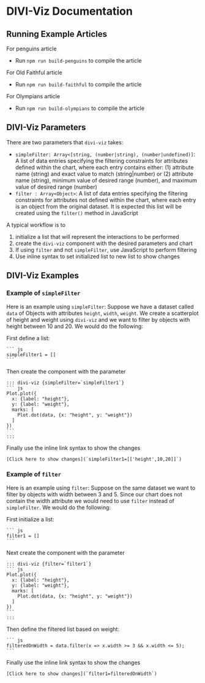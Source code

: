 # DIVI-Viz Documentation

## Running Example Articles

For penguins article
 - Run `npm run build-penguins` to compile the article

For Old Faithful article
 - Run `npm run build-faithful` to compile the article

For Olympians article
 - Run `npm run build-olympians` to compile the article

## DIVI-Viz Parameters

There are two parameters that `divi-viz` takes:
- `simpleFilter: Array<[string, (number|string), (number|undefined)]`: A list of data entries specifying the filtering constraints for attributes defined within the chart, where each entry contains either: (1) attribute name (string) and exact value to match (string|number) or (2) attribute name (string), minimum value of desired range (number), and maximum value of desired range (number)
- `filter : Array<Object>`: A list of data entries specifying the filtering constraints for attributes not defined within the chart, where each entry is an object from the original dataset. It is expected this list will be created using the `filter()` method in JavaScript

A typical workflow is to
1. initialize a list that will represent the interactions to be performed
2. create the `divi-viz` component with the desired parameters and chart
3. If using `filter` and not `simpleFilter`, use JavaScript to perform filtering
3. Use inline syntax to set initialized list to new list to show changes

## DIVI-Viz Examples

### Example of `simpleFilter`

Here is an example using `simpleFilter`:
Suppose we have a dataset called `data` of Objects with attributes `height`, `width`, `weight`. We create a scatterplot of height and weight using `divi-viz` and we want to filter by objects with height between 10 and 20. We would do the following:

First define a list:
````
``` js 
simpleFilter1 = []
```
````

Then create the component with the parameter
````
::: divi-viz {simpleFilter=`simpleFilter1`}
``` js
Plot.plot({
  x: {label: "height"},
  y: {label: "weight"},
  marks: [
    Plot.dot(data, {x: "height", y: "weight"})
  ]
})
```
:::
````

Finally use the inline link syntax to show the changes
```
[Click here to show changes](`simpleFilter1=[['height',10,20]]`)
```

### Example of `filter`

Here is an example using `filter`:
Suppose on the same dataset we want to filter by objects with width between 3 and 5. Since our chart does not contain the width attribute we would need to use `filter` instead of `simpleFilter`. We would do the following:

First initialize a list:
````
``` js 
filter1 = []
```
````

Next create the component with the parameter
````
::: divi-viz {filter=`filter1`}
``` js
Plot.plot({
  x: {label: "height"},
  y: {label: "weight"},
  marks: [
    Plot.dot(data, {x: "height", y: "weight"})
  ]
})
```
:::
````

Then define the filtered list based on weight:
````
``` js 
filteredOnWidth = data.filter(x => x.width >= 3 && x.width <= 5);
```
````

Finally use the inline link syntax to show the changes
```
[Click here to show changes](`filter1=filteredOnWidth`)
```